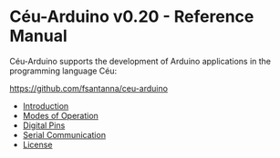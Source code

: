 # Céu-Arduino v0.20 - Reference Manual

Céu-Arduino supports the development of Arduino applications in the programming
language Céu:

<https://github.com/fsantanna/ceu-arduino>

- [Introduction](010-introduction.md)
- [Modes of Operation](020-modes.md)
- [Digital Pins](030-pins.md)
- [Serial Communication](040-serial.md)
- [License](license.md)
